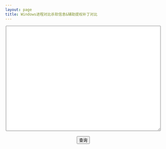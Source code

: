 ```yaml
---
layout: page
title: Windows进程对比杀软信息&辅助提权补丁对比
---
```


<script src="/assets/getlist.js"></script> 

<center>
	<textarea style="width: 500px; height: 341px;" id="contentList"></textarea><br><br>
	<input type="submit" id="search" value="查询" onclick="getLists();"><br>
	<div id="result"></div>
</center>